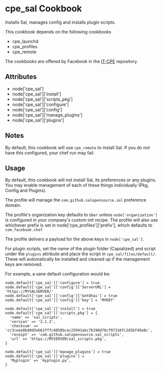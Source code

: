 cpe_sal Cookbook
========================
Installs Sal, manages config and installs plugin scripts.

This cookbook depends on the following cookbooks

* cpe_launchd
* cpe_profiles
* cpe_remote

The cookbooks are offered by Facebook in the [IT-CPE](https://github.com/facebook/IT-CPE) repository.

Attributes
----------
* node['cpe_sal']
* node['cpe_sal']['install']
* node['cpe_sal']['scripts_pkg']
* node['cpe_sal']['configure']
* node['cpe_sal']['config']
* node['cpe_sal']['manage_plugins']
* node['cpe_sal']['plugins']

Notes
-----
By default, this cookbook will use `cpe_remote` to install Sal. If you do not have this configured, your chef run may fail.

Usage
-----
By default, this cookbook will not install Sal, its preferences or any plugins. You may enable management of each of these things individually (Pkg, Config and Plugins).

The profile will manage the `com.github.salopensource.sal` preference domain.

The profile's organization key defaults to `Uber` unless `node['organization']` is
configured in your company's custom init recipe. The profile will also use
whichever prefix is set in node['cpe_profiles']['prefix'], which defaults to `com.facebook.chef`

The profile delivers a payload for the above keys in `node['cpe_sal']`.

For plugin scripts, set the name of the plugin folder (Capialized) and script under the `plugins` attribute and place the script in `cpe_sal/files/default/`. These will automatically be installed and cleaned up if the management keys are removed.

For example, a sane default configuration would be:

    node.default['cpe_sal']['configure'] = true
    node.default['cpe_sal']['config']['ServerURL'] = 'https://MYSALSERVER/'
    node.default['cpe_sal']['config']['GetOhai'] = true
    node.default['cpe_sal']['config']['key'] = 'MYKEY'

    node.default['cpe_sal']['install'] = true
    node.default['cpe_sal']['scripts_pkg'] = {
      'name' => 'sal_scripts',
      'version' => '2.1.3',
      'checksum' => 'cc3ceee8bd0d2eb62fffc4058bcec25941abc7b190d76cf97316fc2d2bf49a8c',
      'receipt' => 'com.github.salopensource.sal_scripts',
      'url' => 'https://MYSERVER/sal_scripts.pkg',
    }

    node.default['cpe_sal']['manage_plugins'] = true
    node.default['cpe_sal']['plugins'] =
      'Myplugin' => 'myplugin.py',
    }

